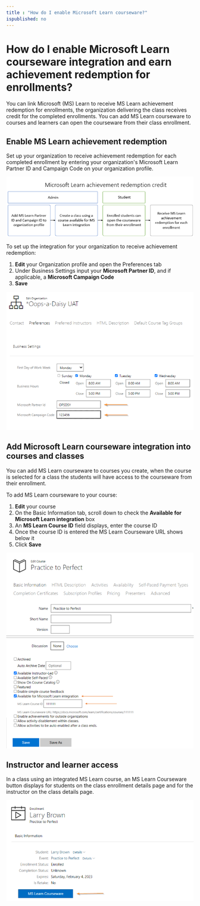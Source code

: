 ```yaml
---
title : "How do I enable Microsoft Learn courseware?"
ispublished: no
---
```


# How do I enable Microsoft Learn courseware integration and earn achievement redemption for enrollments?

You can link Microsoft (MS) Learn to receive MS Learn achievement redemption for enrollments, the organization delivering the class receives credit for the completed enrollments. You can add MS Learn courseware to courses and learners can open the courseware from their class enrollment.

## Enable MS Learn achievement redemption
Set up your organization to receive achievement redemption for each completed enrollment by entering your organization's Microsoft Learn Partner ID and Campaign Code on your organization profile.

![](/tms/images/mslearn-redemption.png)

To set up the integration for your organization to receive achievement redemption:
1. **Edit** your Organization profile and open the Preferences tab
1. Under Business Settings input your **Microsoft Partner ID**, and if applicable, a **Microsoft Campaign Code**
1. **Save**

![](/tms/images/ms-id.png)

## Add Microsoft Learn courseware integration into courses and classes
You can add MS Learn courseware to courses you create, when the course is selected for a class the students will have access to the courseware from their enrollment.

To add MS Learn courseware to your course:
1. **Edit** your course
1. On the Basic Information tab, scroll down to check the **Available for Microsoft Learn integration** box
1. An **MS Learn Course ID** field displays, enter the course ID
1. Once the course ID is entered the MS Learn Courseware URL shows below it
1. Click **Save**

![](/tms/images/mslearn-courseid.png)

## Instructor and learner access
In a class using an integrated MS Learn course, an MS Learn Courseware button displays for students on the class enrollment details page and for the instructor on the class details page.

![](/tms/images/mslearn-button.png)
